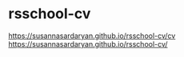# rsschool-cv
https://susannasardaryan.github.io/rsschool-cv/cv
https://susannasardaryan.github.io/rsschool-cv/